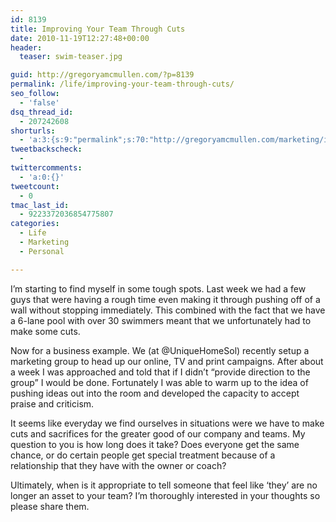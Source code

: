 ```yaml
---
id: 8139
title: Improving Your Team Through Cuts
date: 2010-11-19T12:27:48+00:00
header:
  teaser: swim-teaser.jpg

guid: http://gregoryamcmullen.com/?p=8139
permalink: /life/improving-your-team-through-cuts/
seo_follow:
  - 'false'
dsq_thread_id:
  - 207242608
shorturls:
  - 'a:3:{s:9:"permalink";s:70:"http://gregoryamcmullen.com/marketing/improving-your-team-through-cuts";s:7:"tinyurl";s:26:"http://tinyurl.com/3kbp5eb";s:4:"isgd";s:19:"http://is.gd/OF6u4W";}'
tweetbackscheck:
  -
twittercomments:
  - 'a:0:{}'
tweetcount:
  - 0
tmac_last_id:
  - 9223372036854775807
categories:
  - Life
  - Marketing
  - Personal

---
```


I&#8217;m starting to find myself in some tough spots. Last week we had a few guys that were having a rough time even making it through pushing off of a wall without stopping immediately. This combined with the fact that we have a 6-lane pool with over 30 swimmers meant that we unfortunately had to make some cuts.

Now for a business example. We (at @UniqueHomeSol) recently setup a marketing group to head up our online, TV and print campaigns. After about a week I was approached and told that if I didn&#8217;t &#8220;provide direction to the group&#8221; I would be done. Fortunately I was able to warm up to the idea of pushing ideas out into the room and developed the capacity to accept praise and criticism.

It seems like everyday we find ourselves in situations were we have to make cuts and sacrifices for the greater good of our company and teams. My question to you is how long does it take? Does everyone get the same chance, or do certain people get special treatment because of a relationship that they have with the owner or coach?

Ultimately, when is it appropriate to tell someone that feel like &#8216;they&#8217; are no longer an asset to your team? I&#8217;m thoroughly interested in your thoughts so please share them.
